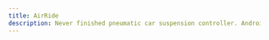 ```yaml
---
title: AirRide
description: Never finished pneumatic car suspension controller. Android app is connected via Bluetooth with Arduino module controlling the valves. App allowed controlling suspension manually with pressing buttons, using accelerometer, and creating sequences stored in Realm. Communication was wrapped in Command Pattern which made changing the approach a lot easer.
---
```

